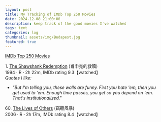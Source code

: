 ```yaml
---
layout: post
title: My Tracking of IMDb Top 250 Movies
date: 2024-12-08 21:00:00
description: keep track of the good movies I've watched
tags: text
categories: log
thumbnail: assets/img/Budapest.jpg
featured: true
---
```


[IMDb Top 250 Movies](https://www.imdb.com/chart/top/)

1\. [The Shawshank Redemption](https://www.imdb.com/title/tt0111161/?ref_=chttp_t_1) (肖申克的救贖)\
1994 · R · 2h 22m, IMDb rating 9.3【watched】\
*Quotes I like:*
* *"But I'm telling you, these walls are funny. First you hate 'em, then you get used to 'em. Enough time passes, you get so you depend on 'em. That's institutionalized."*

60\. [The Lives of Others](https://www.imdb.com/title/tt0405094/?ref_=chttp_t_60) (竊聽風暴)\
2006 · R · 2h 17m, IMDb rating 8.4【watched】
